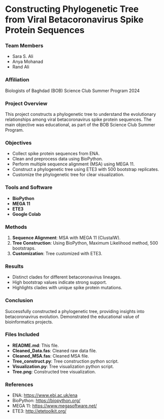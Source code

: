 # Constructing Phylogenetic Tree from Viral Betacoronavirus Spike Protein Sequences

### Team Members
- Sara S. Ali
- Anya Mohanad
- Rand Ali

### Affiliation
Biologists of Baghdad (BOB) Science Club Summer Program 2024

### Project Overview
This project constructs a phylogenetic tree to understand the evolutionary relationships among viral betacoronavirus spike protein sequences. The main objective was educational, as part of the BOB Science Club Summer Program.

### Objectives
- Collect spike protein sequences from ENA.
- Clean and preprocess data using BioPython.
- Perform multiple sequence alignment (MSA) using MEGA 11.
- Construct a phylogenetic tree using ETE3 with 500 bootstrap replicates.
- Customize the phylogenetic tree for clear visualization.

### Tools and Software
- **BioPython**
- **MEGA 11**
- **ETE3**
- **Google Colab**

### Methods
1. **Sequence Alignment**: MSA with MEGA 11 (ClustalW).
2. **Tree Construction**: Using BioPython, Maximum Likelihood method, 500 bootstraps.
3. **Customization**: Tree customized with ETE3.

### Results
- Distinct clades for different betacoronavirus lineages.
- High bootstrap values indicate strong support.
- Highlights clades with unique spike protein mutations.

### Conclusion
Successfully constructed a phylogenetic tree, providing insights into betacoronavirus evolution. Demonstrated the educational value of bioinformatics projects.

### Files Included
- **README.md**: This file.
- **Cleaned_Data.fas**: Cleaned raw data file.
- **Cleaned_MSA.fas**: Cleaned MSA file.
- **Tree_construct.py**: Tree construction python script.
- **Visualization.py**: Tree visualization python script.
- **Tree.png**: Constructed tree visualization.

### References
- ENA: https://www.ebi.ac.uk/ena
- BioPython: https://biopython.org/
- MEGA 11: https://www.megasoftware.net/
- ETE3: http://etetoolkit.org/
